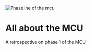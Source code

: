 ![Phase ine of the mcu](downloads/images/marvel_banner.png)


# All about the MCU
A retrospective on phase 1 of the MCU
